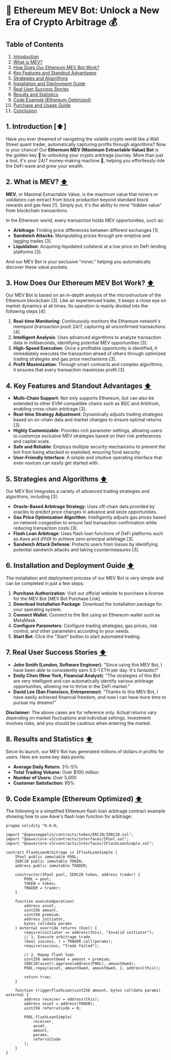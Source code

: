 # 🚀 Ethereum MEV Bot: Unlock a New Era of Crypto Arbitrage 💰

## Table of Contents

1.  [Introduction](#1-introduction)
2.  [What is MEV?](#what-is-mev)
3.  [How Does Our Ethereum MEV Bot Work?](#how-does-our-ethereum-mev-bot-work)
4.  [Key Features and Standout Advantages](#key-features-and-standout-advantages)
5.  [Strategies and Algorithms](#strategies-and-algorithms)
6.  [Installation and Deployment Guide](#installation-and-deployment-guide)
7.  [Real User Success Stories](#real-user-success-stories)
8.  [Results and Statistics](#results-and-statistics)
9.  [Code Example (Ethereum Optimized)](#9-code-example-ethereum-optimized)
10. [Purchase and Usage Guide](#purchase-and-usage-guide)
11. [Conclusion](#conclusion)

## 1. Introduction  [⬆️]<a name="introduction"></a>

Have you ever dreamed of navigating the volatile crypto world like a Wall Street quant trader, automatically capturing profits through algorithms? Now is your chance! Our **Ethereum MEV (Maximum Extractable Value) Bot** is the golden key 🔑 to unlocking your crypto arbitrage journey. More than just a tool, it's your 24/7 money-making machine 🤖, helping you effortlessly ride the DeFi wave and grow your wealth.

## 2. What is MEV? [⬆️](#table-of-contents)

**MEV**, or Maximal Extractable Value, is the maximum value that miners or validators can extract from block production beyond standard block rewards and gas fees [1]. Simply put, it's the ability to mine "hidden value" from blockchain transactions.

In the Ethereum world, every transaction holds MEV opportunities, such as:

*   **Arbitrage**: Finding price differences between different exchanges [1].
*   **Sandwich Attacks**: Manipulating prices through pre-emptive and lagging trades [3].
*   **Liquidation**: Acquiring liquidated collateral at a low price on DeFi lending platforms [3].

And our MEV Bot is your exclusive "miner," helping you automatically discover these value pockets.

## 3. How Does Our Ethereum MEV Bot Work? [⬆️](#table-of-contents)

Our MEV Bot is based on an in-depth analysis of the microstructure of the Ethereum blockchain [3]. Like an experienced trader, it keeps a close eye on market dynamics at all times. Its operation is mainly divided into the following steps [4]:

1.  **Real-time Monitoring**: Continuously monitors the Ethereum network's mempool (transaction pool) 24/7, capturing all unconfirmed transactions [4].
2.  **Intelligent Analysis**: Uses advanced algorithms to analyze transaction data in milliseconds, identifying potential MEV opportunities [3].
3.  **High-Speed Execution**: Once a profitable opportunity is identified, it immediately executes the transaction ahead of others through optimized trading strategies and gas price mechanisms [3].
4.  **Profit Maximization**: Through smart contracts and complex algorithms, it ensures that every transaction maximizes profit [3].

## 4. Key Features and Standout Advantages [⬆️](#table-of-contents)

*   **Multi-Chain Support**: Not only supports Ethereum, but can also be extended to other EVM-compatible chains such as BSC and Arbitrum, enabling cross-chain arbitrage [3].
*   **Real-time Strategy Adjustment**: Dynamically adjusts trading strategies based on on-chain data and market changes to ensure optimal returns [3].
*   **Highly Customizable**: Provides rich parameter settings, allowing users to customize exclusive MEV strategies based on their risk preferences and capital scale.
*   **Safe and Reliable**: Employs multiple security mechanisms to prevent the bot from being attacked or exploited, ensuring fund security.
*   **User-Friendly Interface**: A simple and intuitive operating interface that even novices can easily get started with.

## 5. Strategies and Algorithms [⬆️](#table-of-contents)

Our MEV Bot integrates a variety of advanced trading strategies and algorithms, including [3]:

*   **Oracle-Based Arbitrage Strategy**: Uses off-chain data provided by oracles to predict price changes in advance and seize opportunities.
*   **Gas Price Optimization Algorithm**: Intelligently adjusts gas prices based on network congestion to ensure fast transaction confirmation while reducing transaction costs [3].
*   **Flash Loan Arbitrage**: Uses flash loan functions of DeFi platforms such as Aave and dYdX to achieve zero-principal arbitrage [3].
*   **Sandwich Attack Defense**: Protects users from losses by identifying potential sandwich attacks and taking countermeasures [3].

## 6. Installation and Deployment Guide [⬆️](#table-of-contents)

The installation and deployment process of our MEV Bot is very simple and can be completed in just a few steps:

1.  **Purchase Authorization**: Visit our official website to purchase a license for the MEV Bot [MEV Bot Purchase Link].
2.  **Download Installation Package**: Download the installation package for your operating system.
3.  **Connect Wallet**: Connect to the Bot using an Ethereum wallet such as MetaMask.
4.  **Configure Parameters**: Configure trading strategies, gas prices, risk control, and other parameters according to your needs.
5.  **Start Bot**: Click the "Start" button to start automated trading.

## 7. Real User Success Stories [⬆️](#table-of-contents)

*   **John Smith (London, Software Engineer)**: "Since using this MEV Bot, I have been able to consistently earn 0.5-1 ETH per day. It's fantastic!"
*   **Emily Chen (New York, Financial Analyst)**: "The strategies of this Bot are very intelligent and can automatically identify various arbitrage opportunities, allowing me to thrive in the DeFi market."
*   **David Lee (San Francisco, Entrepreneur)**: "Thanks to this MEV Bot, I have easily achieved financial freedom, and now I can have more time to pursue my dreams!"

**Disclaimer:** The above cases are for reference only. Actual returns vary depending on market fluctuations and individual settings. Investment involves risks, and you should be cautious when entering the market.

## 8. Results and Statistics [⬆️](#table-of-contents)

Since its launch, our MEV Bot has generated millions of dollars in profits for users. Here are some key data points:

*   **Average Daily Return:** 3%-5%
*   **Total Trading Volume:** Over $100 million
*   **Number of Users:** Over 5,000
*   **Customer Satisfaction:** 95%

## 9. Code Example (Ethereum Optimized) [⬆️](#table-of-contents)

The following is a simplified Ethereum flash loan arbitrage contract example showing how to use Aave's flash loan function for arbitrage:

```solidity
pragma solidity ^0.8.0;

import "@openzeppelin/contracts/token/ERC20/IERC20.sol";
import "@aave/core-v3/contracts/interfaces/IPool.sol";
import "@aave/core-v3/contracts/interfaces/IFlashLoanSimple.sol";

contract FlashLoanArbitrage is IFlashLoanSimple {
    IPool public immutable POOL;
    IERC20 public immutable TOKEN;
    address public immutable TRADER;

    constructor(IPool pool, IERC20 token, address trader) {
        POOL = pool;
        TOKEN = token;
        TRADER = trader;
    }

    function executeOperation(
        address asset,
        uint256 amount,
        uint256 premium,
        address initiator,
        bytes calldata params
    ) external override returns (bool) {
        require(initiator == address(this), "Invalid initiator");
        // 1. Execute arbitrage trade
        (bool success, ) = TRADER.call(params);
        require(success, "Trade failed");

        // 2. Repay flash loan
        uint256 amountOwed = amount + premium;
        IERC20(asset).approve(address(POOL), amountOwed);
        POOL.repay(asset, amountOwed, amountOwed, 1, address(this));

        return true;
    }

    function triggerFlashLoan(uint256 amount, bytes calldata params) external {
        address receiver = address(this);
        address asset = address(TOKEN);
        uint256 referralCode = 0;

        POOL.flashLoanSimple(
            receiver,
            asset,
            amount,
            params,
            referralCode
        );
    }
}

